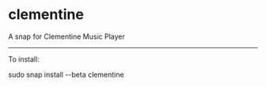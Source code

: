 # clementine
A snap for Clementine Music Player

-------------------------------------------------------------------------------------------------------------

To install:

sudo snap install --beta clementine
